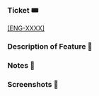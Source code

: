 ### Ticket 🎟️
[[ENG-XXXX]](linearTicket)

### Description of Feature 🕺

### Notes 📘

### Screenshots 📸

<!--
I'm not kidding when I say that this next part is required

In order to be a high quality developer you must include an awesome giph gif jif? on every pull request

this will increase your development ability by 10x. This is actually the only requirement of a 10X engineer.
-->

